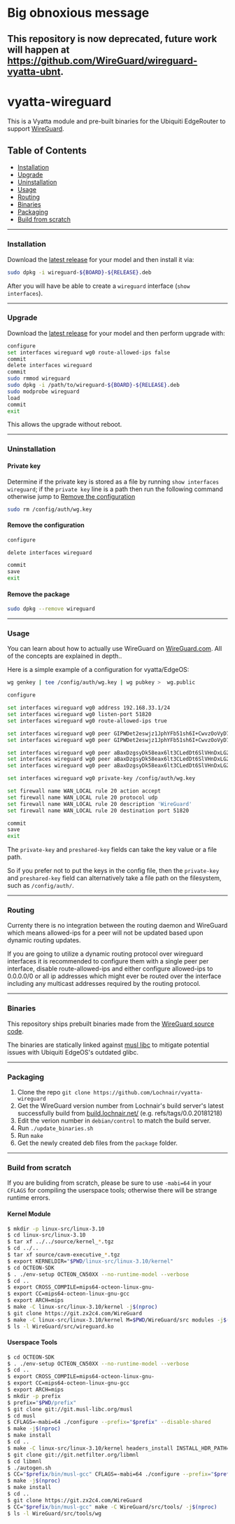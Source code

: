 # Big obnoxious message
## This repository is now deprecated, future work will happen at https://github.com/WireGuard/wireguard-vyatta-ubnt.

# vyatta-wireguard

This is a Vyatta module and pre-built binaries for the Ubiquiti EdgeRouter
to support [WireGuard](https://www.wireguard.io/).

## Table of Contents
* [Installation](#installation)
* [Upgrade](#upgrade)
* [Uninstallation](#uninstallation)
* [Usage](#usage)
* [Routing](#routing)
* [Binaries](#binaries)
* [Packaging](#packaging)
* [Build from scratch](#build-from-scratch)

---

### Installation
Download the [latest release](https://github.com/Lochnair/vyatta-wireguard/releases) for your model and then install it via:
```bash
sudo dpkg -i wireguard-${BOARD}-${RELEASE}.deb
```

After you will have be able to create a `wireguard` interface (`show interfaces`).

---

### Upgrade
Download the [latest release](https://github.com/Lochnair/vyatta-wireguard/releases) for your model and then perform upgrade with:
```bash
configure
set interfaces wireguard wg0 route-allowed-ips false
commit
delete interfaces wireguard
commit
sudo rmmod wireguard
sudo dpkg -i /path/to/wireguard-${BOARD}-${RELEASE}.deb
sudo modprobe wireguard
load
commit
exit
```
This allows the upgrade without reboot.

---

### Uninstallation
#### Private key
Determine if the private key is stored as a file by running `show interfaces wireguard`; if the  `private key` line is a path then run the following command otherwise jump to [Remove the configuration](#remove-the-configuration)
```bash
sudo rm /config/auth/wg.key
```

#### Remove the configuration
```bash
configure

delete interfaces wireguard

commit
save
exit
```

#### Remove the package
```bash
sudo dpkg --remove wireguard
```
---

### Usage
You can learn about how to actually use WireGuard on [WireGuard.com](https://www.wireguard.com/).  All of the concepts are explained in depth..

Here is a simple example of a configuration for vyatta/EdgeOS:

```bash
wg genkey | tee /config/auth/wg.key | wg pubkey >  wg.public

configure

set interfaces wireguard wg0 address 192.168.33.1/24
set interfaces wireguard wg0 listen-port 51820
set interfaces wireguard wg0 route-allowed-ips true

set interfaces wireguard wg0 peer GIPWDet2eswjz1JphYFb51sh6I+CwvzOoVyD7z7kZVc= endpoint example1.org:29922
set interfaces wireguard wg0 peer GIPWDet2eswjz1JphYFb51sh6I+CwvzOoVyD7z7kZVc= allowed-ips 192.168.33.101/32

set interfaces wireguard wg0 peer aBaxDzgsyDk58eax6lt3CLedDt6SlVHnDxLG2K5UdV4= endpoint example2.net:51820
set interfaces wireguard wg0 peer aBaxDzgsyDk58eax6lt3CLedDt6SlVHnDxLG2K5UdV4= allowed-ips 192.168.33.102/32
set interfaces wireguard wg0 peer aBaxDzgsyDk58eax6lt3CLedDt6SlVHnDxLG2K5UdV4= allowed-ips 192.168.33.103/32

set interfaces wireguard wg0 private-key /config/auth/wg.key

set firewall name WAN_LOCAL rule 20 action accept
set firewall name WAN_LOCAL rule 20 protocol udp
set firewall name WAN_LOCAL rule 20 description 'WireGuard'
set firewall name WAN_LOCAL rule 20 destination port 51820

commit
save
exit
```

The `private-key` and `preshared-key` fields can take the key value or a file path.

So if  you prefer not to put the keys in the config file, then the `private-key` and `preshared-key` field can alternatively take a file path on the filesystem, such as `/config/auth/`.

---

### Routing
Currenty there is no integration between the routing daemon and WireGuard which means allowed-ips for a peer will not be updated based upon dynamic routing updates.

If you are going to utilize a dynamic routing protocol over wireguard interfaces it is recommended to configure them with a single peer per interface, disable route-allowed-ips and either configure allowed-ips to 0.0.0.0/0 or all ip addresses which might ever be routed over the interface including any multicast addresses required by the routing protocol.

---

### Binaries
This repository ships prebuilt binaries made from the [WireGuard source code](https://git.zx2c4.com/WireGuard/tree/src/).

The binaries are statically linked against [musl libc](https://www.musl-libc.org/) to mitigate potential issues with Ubiquiti EdgeOS's outdated glibc.

---

### Packaging
1. Clone the repo `git clone https://github.com/Lochnair/vyatta-wireguard`
2. Get the WireGuard version number from Lochnair's build server's latest successfully build from [build.lochnair.net/](https://build.lochnair.net/job/ubiquiti/job/wireguard-fw2.0/lastCompletedBuild/) (e.g. refs/tags/0.0.20181218)
3. Edit the verion number in `debian/control` to match the build server.
4. Run `./update_binaries.sh`
5. Run `make`
6. Get the newly created deb files from the `package` folder. 

---

### Build from scratch
If you are buliding from scratch, please be sure to use `-mabi=64` in your `CFLAGS` for compiling the userspace tools; otherwise there will be strange runtime errors.

#### Kernel Module
```bash
$ mkdir -p linux-src/linux-3.10
$ cd linux-src/linux-3.10
$ tar xf ../../source/kernel_*.tgz
$ cd ../..
$ tar xf source/cavm-executive_*.tgz
$ export KERNELDIR="$PWD/linux-src/linux-3.10/kernel"
$ cd OCTEON-SDK
$ . ./env-setup OCTEON_CN50XX --no-runtime-model --verbose
$ cd ..
$ export CROSS_COMPILE=mips64-octeon-linux-gnu-
$ export CC=mips64-octeon-linux-gnu-gcc
$ export ARCH=mips
$ make -C linux-src/linux-3.10/kernel -j$(nproc)
$ git clone https://git.zx2c4.com/WireGuard
$ make -C linux-src/linux-3.10/kernel M=$PWD/WireGuard/src modules -j$(nproc)
$ ls -l WireGuard/src/wireguard.ko
```

#### Userspace Tools
```bash
$ cd OCTEON-SDK
$ . ./env-setup OCTEON_CN50XX --no-runtime-model --verbose
$ cd ..
$ export CROSS_COMPILE=mips64-octeon-linux-gnu-
$ export CC=mips64-octeon-linux-gnu-gcc
$ export ARCH=mips
$ mkdir -p prefix
$ prefix="$PWD/prefix"
$ git clone git://git.musl-libc.org/musl
$ cd musl
$ CFLAGS=-mabi=64 ./configure --prefix="$prefix" --disable-shared
$ make -j$(nproc)
$ make install
$ cd ..
$ make -C linux-src/linux-3.10/kernel headers_install INSTALL_HDR_PATH="$prefix"
$ git clone git://git.netfilter.org/libmnl
$ cd libmnl
$ ./autogen.sh
$ CC="$prefix/bin/musl-gcc" CFLAGS=-mabi=64 ./configure --prefix="$prefix" --disable-shared --enable-static --host=x86_64-pc-linux-gnu
$ make -j$(nproc)
$ make install
$ cd ..
$ git clone https://git.zx2c4.com/WireGuard
$ CC="$prefix/bin/musl-gcc" make -C WireGuard/src/tools/ -j$(nproc)
$ ls -l WireGuard/src/tools/wg
```
